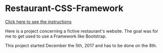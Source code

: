 # Restaurant-CSS-Framework

[Click here to see the instructions](https://github.com/becodeorg/Swartz-promo-3/blob/master/Parcours/03-Bootstrap/projet.md)

Here is a project concerning a fictive restaurant's website. The goal was for me to get used to use a Framework like Bootstrap.

This project started December the 5th, 2017 and has to be done on the 8th.